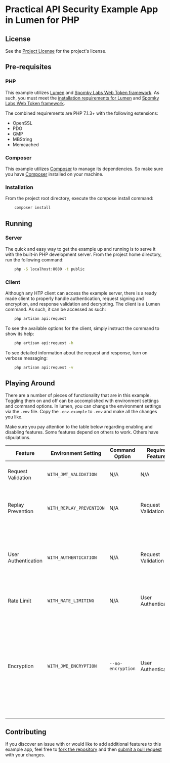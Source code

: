 # Practical API Security Example App in Lumen for PHP

## License

See the [Project License](./LICENSE.md) for the project's license.

## Pre-requisites

### PHP

This example utilizes [Lumen](https://lumen.laravel.com/) and 
[Spomky Labs Web Token framework](https://web-token.spomky-labs.com/). As such, you must meet the
[installation requirements for Lumen](https://lumen.laravel.com/docs/5.6/installation#server-requirements) 
and [Spomky Labs Web Token framework](https://web-token.spomky-labs.com/).

The combined requirements are PHP 7.1.3+ with the following extensions:

* OpenSSL
* PDO
* GMP
* MBString
* Memcached

### Composer

This example utilizes [Composer](https://getcomposer.org/) to manage its dependencies. 
So make sure you have [Composer](https://getcomposer.org/) installed on your machine.

### Installation

From the project root directory, execute the compose install command:

```bash
    composer install
``` 

## Running

### Server

The quick and easy way to get the example up and running is to serve it with the built-in PHP development server. From
the project home directory, run the following command:

```bash
    php -S localhost:8080 -t public
```

### Client

Although any HTP client can access the example server, there is a ready made client to properly handle authentication,
request signing and encryption, and response validation and decrypting. The client is a Lumen command. As such, it can
be accessed as such:

```bash
    php artisan api:request
``` 

To see the available options for the client, simply instruct the command to show its help:

```bash
    php artisan api:request -h
``` 

To see detailed information about the request and response, turn on verbose messaging:

```bash
    php artisan api:request -v
``` 

## Playing Around

There are a number of pieces of functionality that are in this example. Toggling them on and off can be accomplished
with environment settings and command options. In lumen, you can change the environment settings via the ```.env```
file. Copy the ```.env.example``` to ```.env``` and make all the changes you like.

Make sure you pay attention to the table below regarding enabling and disabling features. Some features depend on others
to work. Others have stipulations.

| Feature             | Environment Setting          | Command Option        | Requires Features   | Stipulations |
|---------------------|------------------------------|-----------------------|---------------------|--------------|
| Request Validation  | ```WITH_JWT_VALIDATION```    | N/A                   | N/A                 | Commands without JWT will fail as 401 |
| Replay Prevention   | ```WITH_REPLAY_PREVENTION``` | N/A                   | Request Validation  | JWT must be present as it is used as the unique identifier for replay | 
| User Authentication | ```WITH_AUTHENTICATION```    | N/A                   | Request Validation  | JWT includes the username as the iss claim. Validating the JWT via the key is used for authentication |
| Rate Limit          | ```WITH_RATE_LIMITING```     | N/A                   | User Authentication | GET is not rate limited. Post is rate limited |
| Encryption          | ```WITH_JWE_ENCRYPTION ```   | ```--no-encryption``` | User Authentication | User authentication is required to properly determine keys for decryption. Both client and API will abide by the environment setting but client can be overridden by command option |

## Contributing

If you discover an issue with or would like to add additional features to this example app, feel free to 
[fork the repository](https://help.github.com/articles/working-with-forks/) and then
[submit a pull request](https://help.github.com/articles/about-pull-requests/) with your changes.
